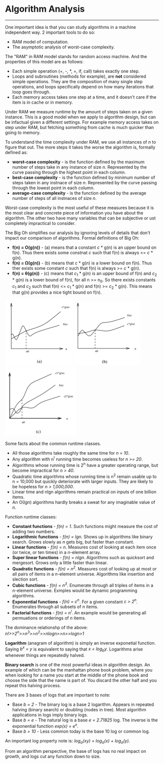 # Algorithm Analysis
---

One important idea is that you can study algorithms in a machine independent way. 2 important tools to do so:

- RAM model of computation.
- The asymptotic analysis of worst-case complexity. 

The "RAM" in RAM model stands for random access machine. And the properties of this model are as follows:

- Each simple operation (+, -, *, =, if, call) takes exactly one step.
- Loops and subroutines (methods for example), are **not** considered simple operations. They are the composition of many single step operations, and loops specifically depend on how many iterations that loop goes through. 
- Each memory access takes one step at a time, and it doesn't care if the item is in cache or in memory.

Under RAM we measure runtime by the amount of steps taken on a given instance. This is a good model when we apply to algorithm design, but can be infactual given a different settings. For example memory access takes on step under RAM, but fetching something from cache is much quicker than going to memory. 

To understand the time complexity under RAM, we use all instances of *n* to figure that out. The more steps it takes the worse the algorithm is, formally defined as:

- **worst-case complexity** - is the function defined by the maximum number of steps take in any instance of size *n*. Represented by the curve passing through the highest point in each column.
- **best-case complexity** - is the function defined by minimum number of steps taken in any instnace of size *n*. Represented by the curve passing through the lowest point in each column.
- **average-case complexity** - is the function defined by the average number of steps of all instnaces of size *n*. 

Worst-case complexity is the most useful of these measures because it is the most clear and concrete piece of information you have about the algorithm. The other two have many variables that can be subjective or ust completely impractical to consider.

The Big Oh simplifies our analysis by ignoring levels of details that don't impact our comparison of algorithms. Formal definitions of Big Oh:

- **f(n) = O(g(n))** - (a) means that a constant *c* * g(n) is an upper bound on f(n). Thus there exists some constnat *c* such that f(n) is always <= *c* * g(n).
- **f(n) = &#937;(g(n))** - (b) means that *c* * g(n) is a lower bound on f(n). Thus ther exists some constant *c* such that f(n) is always >= *c* * g(n). 
- **f(n) = &#952;(g(n))** - (c) means that *c*<sub>1</sub> * g(n) is an upper bound of f(n) and *c*<sub>2</sub> * g(n) is a lower bound of f(n), for all n >= n<sub>0</sub>. So there exists constants *c*<sub>1</sub> and *c*<sub>2</sub> such that f(n) <= *c*<sub>1</sub> * g(n) and f(n) >= *c*<sub>2</sub> * g(n). This means that g(n) provides a nice tight bound on f(n).

![Upper bound case](/static/assets/algo-02-upperbound.png) ![Lower bound case](/static/assets/algo-02-lowerbound.png) ![Average case](/static/assets/algo-02-averagecase.png)

Some facts about the common runtime classes.

- All those algorithms take roughly the same time for *n = 10*. 
- Any algorithm with n<sup>!</sup> running time becomes useless for *n >= 20*.
- Algorithms whose running time is 2<sup>n</sup> have a greater operating range, but become impractical for *n > 40*.
- Quadratic time algorithms whose running time is n<sup>2</sup> remain usable up to n = 10,000 but quickly deteriorate with larger inputs. They are likely to be hopeless for *n > 1,000,000*. 
- Linear time and nlgn algorithms remain practical on inputs of one billion items.
- An O(*lgn*) algorithms hardly breaks a sweat for any imaginable value of *n*.

Function runtime classes:

- **Constant functions** - *f(n) = 1*. Such functions might measure the cost of adding two numbers.
- **Logarithmic functions** - *f(n) = lgn*. Shows up in algorithms like binary search. Grows slowly as *n* gets big, but faster than constant. 
- **Linear functions** - *f(n) = n*. Measures cost of looking at each item once (or twice, or ten times) in a *n*-element array. 
- **Super linear functions** - *f(n) = nlgn*. Algorithms such as quicksort and mergesort. Grows only a little faster than linear.
- **Quadratic functions** - *f(n) = n<sup>2</sup>*. Measures cost of looking up at most or all pairs of items in a *n*-element universe. Algorithms like insertion and slection sort. 
- **Cubic functions** - *f(n) = n<sup>3</sup>*. Enumerate through all triples of items in a *n*-element universe. Exmples would be dynamic programming algorithms.
- **Exponential functions** - *f(n) = c<sup>n</sup>*. For a given constant *c > 2<sup>n</sup>*. Enumerates through all subsets of *n* items.
- **Factorial functions** - *f(n) = n<sup>!</sup>*. An example would be generating all permuations or orderings of *n* items.

The dominance relationshp of the above: *n!>>2<sup>n</sup>>>n<sup>3</sup>>>n<sup>2</sup>>>nlogn>>n>>logn>1*

**Logarithm** (anagram of algorithm) is simply an inverse exponetial function. Saying *b<sup>x</sup> = y* is equivalent to saying that *x = log<sub>b</sub>y*. Logarithms arise whenever things are repeatedly halved.

**Binary search** is one of the most powerful ideas in algorithm design. An example of which can be the manhattan phone book problem, where you when looking for a name  you start at the middle of the phone book and choose the side that the name is part of. You discard the other half and you repeat this halving process.

There are 3 bases of logs that are important to note:

- Base *b = 2* - The binary log is a base 2 logarithm. Appears in repeated halving (binary search) or doubling (nodes in tree). Most algorithm applications in logs imply binary logs.
- Base *b = e* - The natural log is a base *e = 2.71825* log. The inverse is the exponential function *exp(x) = e<sup>x</sup>*.
- Base *b = 10* - Less common today is the base 10 log or common log. 

An important log property note is: *log<sub>a</sub>(xy) = log<sub>a</sub>(x) + log<sub>a</sub>(y)*. 

From an algorithm perspective, the base of logs has no real impact on growth, and logs cut any function down to size.